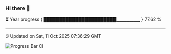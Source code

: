 ### Hi there 👋

⏳ Year progress { ███████████████████████▁▁▁▁▁▁▁ } 77.62 %

---

⏰ Updated on Sat, 11 Oct 2025 07:36:29 GMT

![Progress Bar CI](https://github.com/IshwaranRudhara/GIT-ACTION/workflows/Progress%20Bar%20CI/badge.svg)
